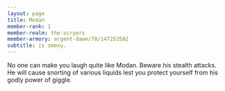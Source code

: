 ```yaml
---
layout: page
title: Modan
member-rank: 1
member-realm: the-scryers
member-armory: argent-dawn/78/147253582
subtitle: is smexy.
---
```


No one can make you laugh quite like Modan.  Beware his stealth attacks.  He will cause snorting of various liquids lest you protect yourself from his godly power of giggle.
